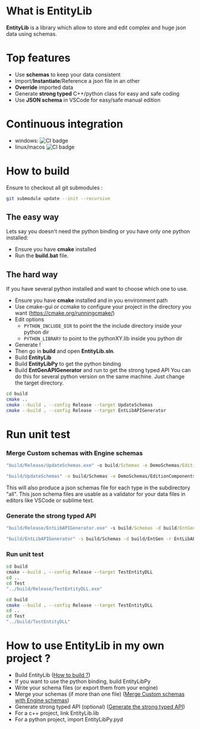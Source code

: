 # What is EntityLib
**EntityLib** is a library which allow to store and edit complex and huge json data using schemas.
# Top features
- Use **schemas** to keep your data consistent
- Import/**Instantiate**/Reference a json file in an other
- **Override** imported data
- Generate **strong typed** C++/python class for easy and safe coding
- Use **JSON schema** in VSCode for easy/safe manual edition
# Continuous integration
- windows: ![CI badge](https://github.com/OpenWildSheep/EntityLib/actions/workflows/cmake_msvc.yml/badge.svg)
- linux/macos ![CI badge](https://github.com/OpenWildSheep/EntityLib/actions/workflows/cmake.yml/badge.svg)
# How to build
Ensure to checkout all git submodules :
```sh
git submodule update --init --recursive
```

## The easy way
Lets say you doesn't need the python binding or you have only one python installed:
 - Ensure you have **cmake** installed
 - Run the **build.bat** file. 
## The hard way
If you have several python installed and want to choose which one to use.
- Ensure you have **cmake** installed and in you environment path
- Use cmake-gui or ccmake to configure your project in the directory you want (https://cmake.org/runningcmake/)
- Edit options
     - `PYTHON_INCLUDE_DIR` to point the the include directory inside your python dir
     - `PYTHON_LIBRARY` to point to the pythonXY.lib inside you python dir
 - Generate !
 - Then go in **build** and open **EntityLib.sln**.
 - Build **EntityLib**
 - Build **EntityLibPy** to get the python binding
 - Build **EntGenAPIGenerator** and run to get the strong typed API
You can do this for several python version on the same machine. Just change the target directory.

```sh
cd build 
cmake ..
cmake --build . --config Release --target UpdateSchemas
cmake --build . --config Release --target EntLibAPIGenerator
```

# Run unit test
### Merge Custom schemas with Engine schemas
```bat
"build/Release/UpdateSchemas.exe" -o build/Schemas -e DemoSchemas/EditionComponents.json,DemoSchemas/Scene-schema.json -r DemoSchemas/RuntimeComponents.json
```

```sh
"build/UpdateSchemas" -o build/Schemas -e DemoSchemas/EditionComponents.json,DemoSchemas/Scene-schema.json -r DemoSchemas/RuntimeComponents.json
```

This will also produce a json schemas file for each type in the subdirectory "all".
This json schema files are usable as a validator for your data files in editors like VSCode or sublime text.
### Generate the strong typed API
```bat
"build/Release/EntLibAPIGenerator.exe" -s build/Schemas -d build/EntGen -r EntLibAPIGenerator/resources
```

```sh
"build/EntLibAPIGenerator" -s build/Schemas -d build/EntGen -r EntLibAPIGenerator/resources
```

### Run unit test
```bat
cd build 
cmake --build . --config Release --target TestEntityDLL
cd ..
cd Test
"../build/Release/TestEntityDLL.exe"
```

```sh
cd build 
cmake --build . --config Release --target TestEntityDLL
cd ..
cd Test
"../build/TestEntityDLL"
```

# How to use EntityLib in my own project ?
- Build EntityLib ([How to build ?](#How-to-build))
- If you want to use the python binding, build EntityLibPy
- Write your schema files (or export them from your engine)
- Merge your schemas (if more than one file) ([Merge Custom schemas with Engine schemas](#Merge-Custom-schemas-with-Engine-schemas))
- Generate strong typed API (optional)  ([Generate the strong typed API](#Generate-the-strong-typed-API))
- For a c++ project, link EntityLib.lib
- For a python project, import EntityLibPy.pyd
